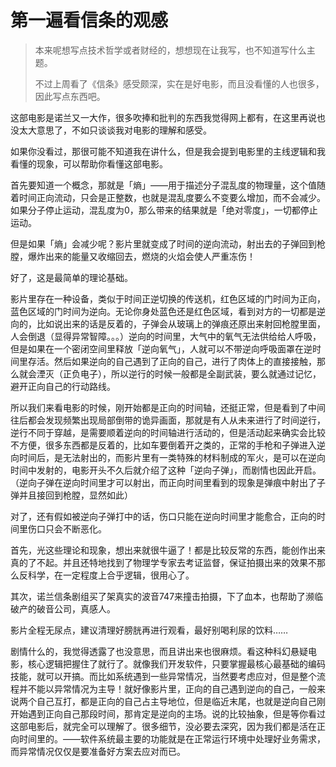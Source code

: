 # 第一遍看信条的观感

> 本来呢想写点技术哲学或者财经的，想想现在让我写，也不知道写什么主题。
>
> 不过上周看了《信条》感受颇深，实在是好电影，而且没看懂的人也很多，因此写点东西吧。

这部电影是诺兰又一大作，很多吹捧和批判的东西我觉得网上都有，在这里再说也没太大意思了，不如只谈谈我对电影的理解和感受。

如果你没看过，那很可能不知道我在讲什么，但是我会提到电影里的主线逻辑和我看懂的现象，可以帮助你看懂这部电影。



首先要知道一个概念，那就是「熵」——用于描述分子混乱度的物理量，这个值随着时间正向流动，只会是正整数，也就是混乱度要么不变要么增加，而不会减少。如果分子停止运动，混乱度为0，那么带来的结果就是「绝对零度」，一切都停止运动。

但是如果「熵」会减少呢？影片里就变成了时间的逆向流动，射出去的子弹回到枪膛，爆炸出来的能量又收缩回去，燃烧的火焰会使人严重冻伤！

好了，这是最简单的理论基础。



影片里存在一种设备，类似于时间正逆切换的传送机，红色区域的门时间为正向，蓝色区域的门时间为逆向。无论你身处蓝色还是红色区域，看到对方的一切都是逆向的，比如说出来的话是反着的，子弹会从玻璃上的弹痕还原出来射回枪膛里面，人会倒退（显得异常智障。。。）逆向的时间里，大气中的氧气无法供给给人呼吸，但是如果在一个密闭空间里释放「逆向氧气」，人就可以不带逆向呼吸面罩在逆时间里存活。然后如果逆向的自己遇到了正向的自己，进行了肉体上的直接接触，那么就会湮灭（正负电子），所以逆行的时候一般都是全副武装，要么就通过记忆，避开正向自己的行动路线。

所以我们来看电影的时候，刚开始都是正向的时间轴，还挺正常，但是看到了中间往后都会发现频繁出现局部倒带的诡异画面，那就是有人从未来进行了时间逆行，逆行不同于穿越，是需要顺着逆向的时间轴进行活动的，但是活动起来确实会比较不方便，很多东西都是反着的，比如车要倒着开之类的，正常的手枪和子弹进入逆向时间后，是无法射出的，而影片里有一类特殊的材料制成的军火，是可以在逆向时间中发射的，电影开头不久后就介绍了这种「逆向子弹」，而剧情也因此开启。（逆向子弹在逆向时间里才可以射出，而正向时间里看到的现象是弹痕中射出了子弹并且接回到枪膛，显然如此）

对了，还有假如被逆向子弹打中的话，伤口只能在逆向时间里才能愈合，正向的时间里伤口只会不断恶化。



首先，光这些理论和现象，想出来就很牛逼了！都是比较反常的东西，能创作出来真的了不起。并且还特地找到了物理学专家去考证监督，保证拍摄出来的效果不那么反科学，在一定程度上合乎逻辑，很用心了。

其次，诺兰信条剧组买了架真实的波音747来撞击拍摄，下了血本，也帮助了濒临破产的破音公司，真感人。

影片全程无尿点，建议清理好膀胱再进行观看，最好别喝利尿的饮料……



剧情什么的，我觉得透露了也没意思，而且讲出来也很麻烦。看这种科幻悬疑电影，核心逻辑把握住了就行了。就像我们开发软件，只要掌握最核心最基础的编码技能，就可以开搞。而比如系统遇到一些异常情况，当然要考虑应对，但是整个流程并不能以异常情况为主导！就好像影片里，正向的自己遇到逆向的自己，一般来说两个自己互打，都是正向的自己占主导地位，但是临近末尾，也就是逆向自己刚开始遇到正向自己那段时间，那肯定是逆向的主场。说的比较抽象，但是等你看过这部电影后，就完全可以理解了。很多细节，没必要去深究，因为我们都是活在正向时间里的。——软件系统最主要的功能就是在正常运行环境中处理好业务需求，而异常情况仅仅是要准备好方案去应对而已。